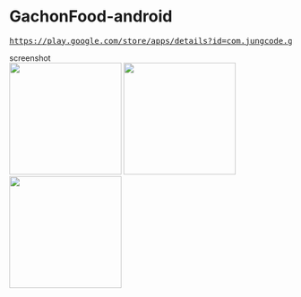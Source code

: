 # GachonFood-android

<pre><a href="https://play.google.com/store/apps/details?id=com.jungcode.gachonfood.gachonfood">https://play.google.com/store/apps/details?id=com.jungcode.gachonfood.gachonfood</a></pre>

screenshot
<br>
<img src='https://github.com/jungh0/GachonFood-android/blob/master/resource/new/1.png' width='200px'/>
<img src='https://github.com/jungh0/GachonFood-android/blob/master/resource/new/2.png' width='200px'/>
<img src='https://github.com/jungh0/GachonFood-android/blob/master/resource/new/3.png' width='200px'/>
